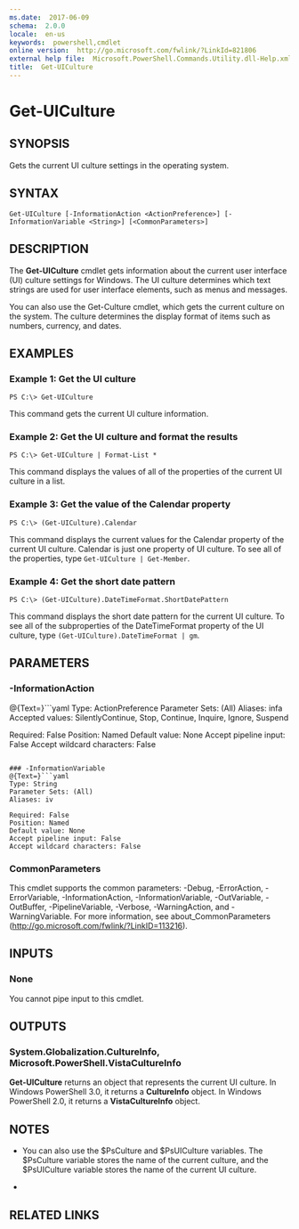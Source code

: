 ```yaml
---
ms.date:  2017-06-09
schema:  2.0.0
locale:  en-us
keywords:  powershell,cmdlet
online version:  http://go.microsoft.com/fwlink/?LinkId=821806
external help file:  Microsoft.PowerShell.Commands.Utility.dll-Help.xml
title:  Get-UICulture
---
```


# Get-UICulture

## SYNOPSIS
Gets the current UI culture settings in the operating system.

## SYNTAX

```
Get-UICulture [-InformationAction <ActionPreference>] [-InformationVariable <String>] [<CommonParameters>]
```

## DESCRIPTION
The **Get-UICulture** cmdlet gets information about the current user interface (UI) culture settings for Windows.
The UI culture determines which text strings are used for user interface elements, such as menus and messages.

You can also use the Get-Culture cmdlet, which gets the current culture on the system.
The culture determines the display format of items such as numbers, currency, and dates.

## EXAMPLES

### Example 1: Get the UI culture
```
PS C:\> Get-UICulture
```

This command gets the current UI culture information.

### Example 2: Get the UI culture and format the results
```
PS C:\> Get-UICulture | Format-List *
```

This command displays the values of all of the properties of the current UI culture in a list.

### Example 3: Get the value of the Calendar property
```
PS C:\> (Get-UICulture).Calendar
```

This command displays the current values for the Calendar property of the current UI culture.
Calendar is just one property of UI culture.
To see all of the properties, type `Get-UICulture | Get-Member`.

### Example 4: Get the short date pattern
```
PS C:\> (Get-UICulture).DateTimeFormat.ShortDatePattern
```

This command displays the short date pattern for the current UI culture.
To see all of the subproperties of the DateTimeFormat property of the UI culture, type `(Get-UICulture).DateTimeFormat | gm`.

## PARAMETERS

### -InformationAction
@{Text=}```yaml
Type: ActionPreference
Parameter Sets: (All)
Aliases: infa
Accepted values: SilentlyContinue, Stop, Continue, Inquire, Ignore, Suspend

Required: False
Position: Named
Default value: None
Accept pipeline input: False
Accept wildcard characters: False
```

### -InformationVariable
@{Text=}```yaml
Type: String
Parameter Sets: (All)
Aliases: iv

Required: False
Position: Named
Default value: None
Accept pipeline input: False
Accept wildcard characters: False
```

### CommonParameters
This cmdlet supports the common parameters: -Debug, -ErrorAction, -ErrorVariable, -InformationAction, -InformationVariable, -OutVariable, -OutBuffer, -PipelineVariable, -Verbose, -WarningAction, and -WarningVariable. For more information, see about_CommonParameters (http://go.microsoft.com/fwlink/?LinkID=113216).

## INPUTS

### None
You cannot pipe input to this cmdlet.

## OUTPUTS

### System.Globalization.CultureInfo, Microsoft.PowerShell.VistaCultureInfo
**Get-UICulture** returns an object that represents the current UI culture.
In Windows PowerShell 3.0, it returns a **CultureInfo** object.
In Windows PowerShell 2.0, it returns a **VistaCultureInfo** object.

## NOTES
* You can also use the $PsCulture and $PsUICulture variables. The $PsCulture variable stores the name of the current culture, and the $PsUICulture variable stores the name of the current UI culture.

*

## RELATED LINKS

